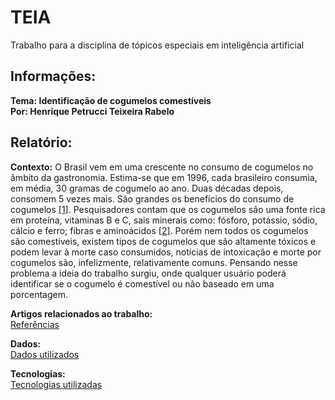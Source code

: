 # TEIA
Trabalho para a disciplina de tópicos especiais em inteligência artificial

## Informações:

**Tema: Identificação de cogumelos comestíveis**  
**Por: Henrique Petrucci Teixeira Rabelo**  
  
## Relatório:

**Contexto:** O Brasil vem em uma crescente no consumo de cogumelos no âmbito da gastronomia. Estima-se que em 1996, cada brasileiro consumia, em média, 30 gramas de cogumelo ao ano. Duas décadas depois, consomem 5 vezes mais.
São grandes os benefícios do consumo de cogumelos [[1]](http://g1.globo.com/economia/agronegocios/globo-rural/noticia/2018/07/cresce-mercado-de-cogumelo-no-pais.html).
Pesquisadores contam que os cogumelos são uma fonte rica em proteína, vitaminas B e C, sais minerais como: fósforo, potássio, sódio, cálcio e ferro; fibras e aminoácidos [[2]](https://www.correiobraziliense.com.br/app/noticia/economia/2018/01/29/internas_economia,656318/consumo-e-producao-de-cogumelos-no-brasil.shtml).
Porém nem todos os cogumelos são comestíveis, existem  tipos de cogumelos que são altamente tóxicos e podem levar à morte caso consumidos, notícias de intoxicação e morte por cogumelos são, infelizmente,  relativamente comuns.
Pensando nesse problema a ideia do trabalho surgiu, onde qualquer usuário poderá identificar se o cogumelo é comestível ou não baseado em uma porcentagem.

**Artigos relacionados ao trabalho:**  
[Referências](https://github.com/IsHenrique/TEIA/blob/master/referencias.md)

**Dados:**  
[Dados utilizados](https://github.com/IsHenrique/TEIA/blob/master/dados.md)

**Tecnologias:**  
[Tecnologias utilizadas](https://github.com/IsHenrique/TEIA/blob/master/tecnologias.md)
